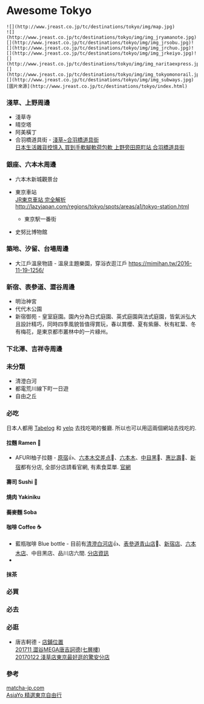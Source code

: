 # Awesome Tokyo
```
![](http://www.jreast.co.jp/tc/destinations/tokyo/img/map.jpg)  
![](http://www.jreast.co.jp/tc/destinations/tokyo/img/img_jryamanote.jpg)![](http://www.jreast.co.jp/tc/destinations/tokyo/img/img_jrsobu.jpg)![](http://www.jreast.co.jp/tc/destinations/tokyo/img/img_jrchuo.jpg)![](http://www.jreast.co.jp/tc/destinations/tokyo/img/img_jrkeiyo.jpg)![](http://www.jreast.co.jp/tc/destinations/tokyo/img/img_naritaexpress.jpg)![](http://www.jreast.co.jp/tc/destinations/tokyo/img/img_tokyomonorail.jpg)![](http://www.jreast.co.jp/tc/destinations/tokyo/img/img_subways.jpg)  
[圖片來源](http://www.jreast.co.jp/tc/destinations/tokyo/index.html)
```

### 淺草、上野周邊
- 淺草寺
- 晴空塔
- 阿美橫丁  
- 合羽橋道具街 - [淺草~合羽橋道具街](http://ksk.tw/blog/post/295909273-%5B%E6%9D%B1%E4%BA%AC%EF%BC%8E%E8%B3%BC%E7%89%A9%5D-%E6%B7%BA%E8%8D%89~%E5%90%88%E7%BE%BD%E6%A9%8B%E9%81%93%E5%85%B7%E8%A1%97)  
[日本生活雜貨控慎入 買到手軟腳軟荷包軟 上野旁田原町站 合羽橋道具街](https://choyce.tw/2015-04-10-5246/)  

### 銀座、六本木周邊
- 六本木新城觀景台
- 東京車站  
[JR東京車站 完全解析](http://tokyo.letsgojp.com/archives/98676/)  
http://lazyjapan.com/regions/tokyo/spots/areas/a1/tokyo-station.html  
  + 東京駅一番街  

- 史努比博物館

### 築地、汐留、台場周邊
- 大江戶溫泉物語 - 溫泉主題樂園，穿浴衣逛江戶 https://mimihan.tw/2016-11-19-1256/


### 新宿、表參道、澀谷周邊
- 明治神宮
- 代代木公園
- 新宿御苑 - 皇室庭園。園內分為日式庭園、英式庭園與法式庭園，皆氣派弘大且設計精巧，同時四季風貌皆值得賞玩，春以賞櫻、夏有紫藤、秋有紅葉、冬有梅花，是東京都市叢林中的一片綠州。


### 下北澤、吉祥寺周邊

### 未分類
- 清澄白河
- 都電荒川線下町一日遊
- 自由之丘

### 必吃
日本人都用 [Tabelog](https://tabelog.com/tw/) 和 [yelp](https://www.yelp.com/%E6%9D%B1%E4%BA%AC) 去找吃喝的餐廳. 所以也可以用這兩個網站去找吃的.  

#### 拉麵 Ramen :ramen:
 - AFURI柚子拉麵 - [原宿](https://tabelog.com/tw/tokyo/A1306/A130601/13095244/):+1:、[六本木交差点](https://tabelog.com/tw/tokyo/A1307/A130701/13165303/):pray:、[六本木](https://tabelog.com/tw/tokyo/A1307/A130701/13167723/dtlmap/)、[中目黑](https://tabelog.com/tw/tokyo/A1317/A131701/13129706/dtlmap/):pray:、[惠比壽](https://tabelog.com/tw/tokyo/A1303/A130302/13005500/):pray:、[新宿](https://tabelog.com/tw/tokyo/A1304/A130401/13202091/)都有分店, 全部分店請看官網, 有素食菜單. [官網](http://afuri.com/findus/)  

#### 壽司 Sushi :sushi:

#### 燒肉 Yakiniku

#### 蕎麥麵 Soba

#### 咖啡 Coffee :coffee:
 - 藍瓶咖啡 Blue bottle - 目前有[清澄白河店](https://tabelog.com/tw/tokyo/A1313/A131303/13177218/):+1:、[表參道青山店](https://tabelog.com/tw/tokyo/A1306/A130602/13179495/):pray:、[新宿店](https://tabelog.com/tw/tokyo/A1304/A130401/13193547/)、[六本木店](https://tabelog.com/tw/tokyo/A1307/A130701/13200314/)、中目黑店、品川店六間. [分店資訊](https://lebrewlife.co/blue-bottle/)  
 - 

#### 抹茶

### 必買

### 必去

### 必逛
 - 唐吉軻德 - [店鋪位置](http://www.donki-global.com/zhtw/store/shop_list.php?pid=30)  
 [201711 澀谷MEGA唐吉訶德(七層樓)](http://tokyo.letsgojp.com/archives/288588/)  
 [20170122 淺草店東京最好逛的驚安分店](https://boo2k.com/archives/38137)  


### 參考
[matcha-jp.com](https://matcha-jp.com/tw/list/?region=41&category=all)  
[AsiaYo 精選東京自由行](https://asiayo.com/travelers-guide/zh-tw/jp/tokyo/)  
